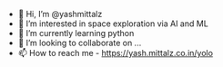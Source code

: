 - 👋 Hi, I’m @yashmittalz
- 👀 I’m interested in space exploration via AI and ML
- 🌱 I’m currently learning python 
- 💞️ I’m looking to collaborate on ...
- 📫 How to reach me - https://yash.mittalz.co.in/yolo

<!---
yashmittalz/yashmittalz is a ✨ special ✨ repository because its `README.md` (this file) appears on your GitHub profile.
You can click the Preview link to take a look at your changes.
--->
